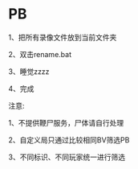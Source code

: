 # PB

1、把所有录像文件放到当前文件夹

2、双击rename.bat

3、睡觉zzzz

4、完成


注意:

1、不提供鞭尸服务，尸体请自行处理

2、自定义局只通过比较相同BV筛选PB

3、不同标识、不同玩家统一进行筛选
